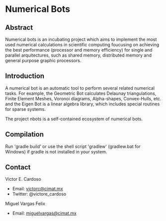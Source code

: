 Numerical Bots
==============

Abstract
--------
Numerical bots is an incubating project which aims to implement the most used numerical calculations in scientific computing foucusing on achieving the best performance (processor and memory efficiency) for single and parallel arquitectures, such as shared memory, distributed memory and general purpose graphic processors.

Introduction
------------
A numerical bot is an automatic tool to perform several related numerical tasks.
For example, the Geometric Bot calculates Delaunay triangulations, Finite Element Meshes, Voronoi diagrams, Alpha-shapes, Convex-Hulls, etc. and the Eigen Bot is a linear algebra library, which includes special routines for sparse systems.

The project nbots is a self-contained ecosystem of numerical bots.

Compilation
-----------
Run 'gradle build' or use the shell script 'gradlew' (gradlew.bat for Windows) if gradle is not installed in your system.


Contact
--------
Victor E. Cardoso
- Email: victorc@cimat.mx
- Twitter: @victore_cardoso

Miguel Vargas Felix
- Email: miguelvargas@cimat.mx
